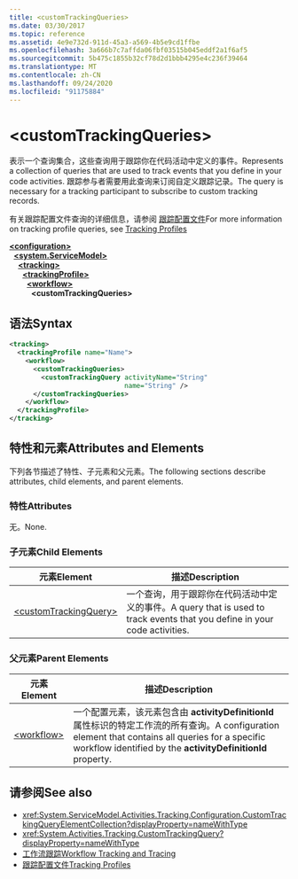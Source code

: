 ```yaml
---
title: <customTrackingQueries>
ms.date: 03/30/2017
ms.topic: reference
ms.assetid: 4e9e732d-911d-45a3-a569-4b5e9cd1ffbe
ms.openlocfilehash: 3a666b7c7affda06fbf03515b045eddf2a1f6af5
ms.sourcegitcommit: 5b475c1855b32cf78d2d1bbb4295e4c236f39464
ms.translationtype: MT
ms.contentlocale: zh-CN
ms.lasthandoff: 09/24/2020
ms.locfileid: "91175884"
---
```

# \<customTrackingQueries>

<span data-ttu-id="3a1c5-101">表示一个查询集合，这些查询用于跟踪你在代码活动中定义的事件。</span><span class="sxs-lookup"><span data-stu-id="3a1c5-101">Represents a collection of queries that are used to track events that you define in your code activities.</span></span> <span data-ttu-id="3a1c5-102">跟踪参与者需要用此查询来订阅自定义跟踪记录。</span><span class="sxs-lookup"><span data-stu-id="3a1c5-102">The query is necessary for a tracking participant to subscribe to custom tracking records.</span></span>  
  
 <span data-ttu-id="3a1c5-103">有关跟踪配置文件查询的详细信息，请参阅 [跟踪配置文件](../../../windows-workflow-foundation/tracking-profiles.md)</span><span class="sxs-lookup"><span data-stu-id="3a1c5-103">For more information on tracking profile queries, see [Tracking Profiles](../../../windows-workflow-foundation/tracking-profiles.md)</span></span>  
  
[**\<configuration>**](../configuration-element.md)\
&nbsp;&nbsp;[**\<system.ServiceModel>**](system-servicemodel-of-workflow.md)\
&nbsp;&nbsp;&nbsp;&nbsp;[**\<tracking>**](tracking.md)\
&nbsp;&nbsp;&nbsp;&nbsp;&nbsp;&nbsp;[**\<trackingProfile>**](trackingprofile.md)\
&nbsp;&nbsp;&nbsp;&nbsp;&nbsp;&nbsp;&nbsp;&nbsp;[**\<workflow>**](workflow.md)\
&nbsp;&nbsp;&nbsp;&nbsp;&nbsp;&nbsp;&nbsp;&nbsp;&nbsp;&nbsp;**\<customTrackingQueries>**  
  
## <a name="syntax"></a><span data-ttu-id="3a1c5-104">语法</span><span class="sxs-lookup"><span data-stu-id="3a1c5-104">Syntax</span></span>  
  
```xml  
<tracking>
  <trackingProfile name="Name">
    <workflow>
      <customTrackingQueries>
        <customTrackingQuery activityName="String"
                             name="String" />
      </customTrackingQueries>
    </workflow>
  </trackingProfile>
</tracking>  
```  
  
## <a name="attributes-and-elements"></a><span data-ttu-id="3a1c5-105">特性和元素</span><span class="sxs-lookup"><span data-stu-id="3a1c5-105">Attributes and Elements</span></span>  

 <span data-ttu-id="3a1c5-106">下列各节描述了特性、子元素和父元素。</span><span class="sxs-lookup"><span data-stu-id="3a1c5-106">The following sections describe attributes, child elements, and parent elements.</span></span>  
  
### <a name="attributes"></a><span data-ttu-id="3a1c5-107">特性</span><span class="sxs-lookup"><span data-stu-id="3a1c5-107">Attributes</span></span>  

 <span data-ttu-id="3a1c5-108">无。</span><span class="sxs-lookup"><span data-stu-id="3a1c5-108">None.</span></span>  
  
### <a name="child-elements"></a><span data-ttu-id="3a1c5-109">子元素</span><span class="sxs-lookup"><span data-stu-id="3a1c5-109">Child Elements</span></span>  
  
|<span data-ttu-id="3a1c5-110">元素</span><span class="sxs-lookup"><span data-stu-id="3a1c5-110">Element</span></span>|<span data-ttu-id="3a1c5-111">描述</span><span class="sxs-lookup"><span data-stu-id="3a1c5-111">Description</span></span>|  
|-------------|-----------------|  
|[\<customTrackingQuery>](customtrackingquery.md)|<span data-ttu-id="3a1c5-112">一个查询，用于跟踪你在代码活动中定义的事件。</span><span class="sxs-lookup"><span data-stu-id="3a1c5-112">A query that is used to track events that you define in your code activities.</span></span>|  
  
### <a name="parent-elements"></a><span data-ttu-id="3a1c5-113">父元素</span><span class="sxs-lookup"><span data-stu-id="3a1c5-113">Parent Elements</span></span>  
  
|<span data-ttu-id="3a1c5-114">元素</span><span class="sxs-lookup"><span data-stu-id="3a1c5-114">Element</span></span>|<span data-ttu-id="3a1c5-115">描述</span><span class="sxs-lookup"><span data-stu-id="3a1c5-115">Description</span></span>|  
|-------------|-----------------|  
|[\<workflow>](workflow.md)|<span data-ttu-id="3a1c5-116">一个配置元素，该元素包含由 **activityDefinitionId** 属性标识的特定工作流的所有查询。</span><span class="sxs-lookup"><span data-stu-id="3a1c5-116">A configuration element that contains all queries for a specific workflow identified by the **activityDefinitionId** property.</span></span>|  
  
## <a name="see-also"></a><span data-ttu-id="3a1c5-117">请参阅</span><span class="sxs-lookup"><span data-stu-id="3a1c5-117">See also</span></span>

- <xref:System.ServiceModel.Activities.Tracking.Configuration.CustomTrackingQueryElementCollection?displayProperty=nameWithType>
- <xref:System.Activities.Tracking.CustomTrackingQuery?displayProperty=nameWithType>
- [<span data-ttu-id="3a1c5-118">工作流跟踪</span><span class="sxs-lookup"><span data-stu-id="3a1c5-118">Workflow Tracking and Tracing</span></span>](../../../windows-workflow-foundation/workflow-tracking-and-tracing.md)
- [<span data-ttu-id="3a1c5-119">跟踪配置文件</span><span class="sxs-lookup"><span data-stu-id="3a1c5-119">Tracking Profiles</span></span>](../../../windows-workflow-foundation/tracking-profiles.md)
